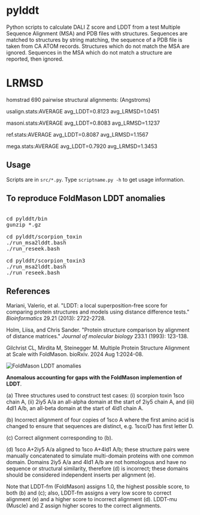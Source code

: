 # pylddt

Python scripts to calculate DALI Z score and LDDT from a test Multiple Sequence Alignment (MSA) and PDB files with structures. 
Sequences are matched to structures by string matching, the sequence of a PDB file is taken from CA ATOM records.
Structures which do not match the MSA are ignored. Sequences in the MSA which do not match a structure are reported, then ignored.

# LRMSD
  homstrad 690 pairwise structural alignments: (Angstroms)

  usalign.stats:AVERAGE	avg_LDDT=0.8123	avg_LRMSD=1.0451
  
  masoni.stats:AVERAGE	avg_LDDT=0.8083	avg_LRMSD=1.1237
  
  ref.stats:AVERAGE	avg_LDDT=0.8087	avg_LRMSD=1.1567
  
  mega.stats:AVERAGE	avg_LDDT=0.7920	avg_LRMSD=1.3453
  
## Usage 

Scripts are in `src/*.py`. Type `scriptname.py -h` to get usage information.

## To reproduce FoldMason LDDT anomalies

<pre>

cd pylddt/bin
gunzip *.gz

cd pylddt/scorpion_toxin
./run_msa2lddt.bash
./run_reseek.bash

cd pylddt/scorpion_toxin3
./run_msa2lddt.bash
./run_reseek.bash
</pre>

## References

Mariani, Valerio, et al. "LDDT: a local superposition-free score for comparing protein structures and models using distance difference tests." <i>Bioinformatics</i> 29.21 (2013): 2722-2728.

Holm, Liisa, and Chris Sander. "Protein structure comparison by alignment of distance matrices." <i>Journal of molecular biology</i> 233.1 (1993): 123-138.

Gilchrist CL, Mirdita M, Steinegger M. Multiple Protein Structure Alignment at Scale with FoldMason. bioRxiv. 2024 Aug 1:2024-08.


![FoldMason LDDT anomalies](https://github.com/rcedgar/pylddt/raw/main/results/FoldMason_LDDT_anomaly_figure.png)

<b>Anomalous accounting for gaps with the FoldMason implemention of LDDT</b>.


(a) Three structures used to construct test
cases: (i) scorpion toxin 1sco chain A, (ii) 2iy5 A/a an all-alpha domain at the start of 2iy5 chain A,
and (iii) 4dl1 A/b, an all-beta domain at the start of 4ld1 chain A.


(b) Incorrect alignment of four copies
of 1sco A where the first amino acid is changed to ensure that sequences are distinct, e.g. 1sco/D has
first letter D.

(c) Correct alignment corresponding to (b). 

(d) 1sco A+2iy5 A/a aligned to
1sco A+4ld1 A/b; these structure pairs were manually concatenated to simulate multi-domain proteins
with one common domain. Domains 2iy5 A/a and 4ld1 A/b are not homologous and have no sequence
or structural similarity, therefore (d) is incorrect; these domains should be considered independent
inserts per alignment (e). 

Note that LDDT-fm (FoldMason) assigns 1.0, the highest possible score, to both (b) and (c);
also, LDDT-fm assigns a very low score to correct alignment (e) and a higher score to incorrect
alignment (d). LDDT-mu (Muscle) and Z assign higher scores to the correct alignments.
